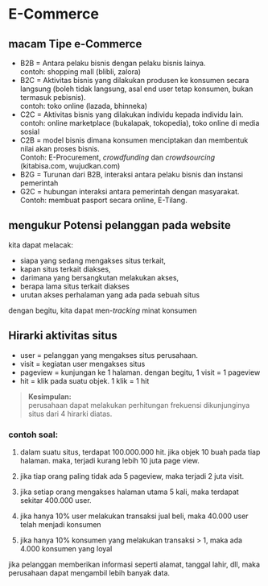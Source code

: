 # E-Commerce

## macam Tipe e-Commerce
- B2B = Antara pelaku bisnis dengan pelaku bisnis lainya.  
  contoh: shopping mall (blibli, zalora)
- B2C = Aktivitas bisnis yang dilakukan produsen ke konsumen secara langsung (boleh tidak langsung, asal end user tetap konsumen, bukan termasuk pebisnis).  
  contoh: toko online (lazada, bhinneka)
- C2C = Aktivitas bisnis yang dilakukan individu kepada individu lain.  
  contoh: online marketplace (bukalapak, tokopedia), toko online di media sosial
- C2B = model bisnis dimana konsumen menciptakan dan membentuk nilai akan proses bisnis.  
Contoh: E-Procurement, *crowdfunding* dan *crowdsourcing* (kitabisa.com, wujudkan.com)
- B2G = Turunan dari B2B, interaksi antara pelaku bisnis dan instansi pemerintah
- G2C = hubungan interaksi antara pemerintah dengan masyarakat. Contoh: membuat pasport secara online, E-Tilang.

## mengukur Potensi pelanggan pada website
kita dapat melacak:
- siapa yang sedang mengakses situs terkait,
- kapan situs terkait diakses,
- darimana yang bersangkutan melakukan akses,
- berapa lama situs terkait diakses
- urutan akses perhalaman yang ada pada sebuah situs

dengan begitu, kita dapat men-*tracking* minat konsumen

## Hirarki aktivitas situs
- user = pelanggan yang mengakses situs perusahaan.
- visit = kegiatan user mengakses situs
- pageview = kunjungan ke 1 halaman. dengan begitu, 1 visit = 1 pageview
- hit = klik pada suatu objek. 1 klik = 1 hit

>**Kesimpulan:**  
> perusahaan dapat melakukan perhitungan frekuensi dikunjunginya situs dari 4 hirarki diatas.

### contoh soal:
1. dalam suatu situs, terdapat 100.000.000 hit. jika objek 10 buah pada tiap halaman. maka, terjadi kurang lebih 10 juta page view.

2. jika tiap orang paling tidak ada 5 pageview, maka terjadi 2 juta visit.
   
3. jika setiap orang mengakses halaman utama 5 kali, maka terdapat sekitar 400.000 user. 
   
4. jika hanya 10% user melakukan transaksi jual beli, maka 40.000 user telah menjadi konsumen
   
5. jika hanya 10% konsumen yang melakukan transaksi > 1, maka ada 4.000 konsumen yang loyal

jika pelanggan memberikan informasi seperti alamat, tanggal lahir, dll, maka perusahaan dapat mengambil lebih banyak data.